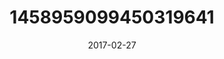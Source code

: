 ---
title: "1458959099450319641"
cover: "2017-02-27 07.38.19 1458959099450319641_46248401"
photo: "2017-02-27 07.38.19 1458959099450319641_46248401"
date: "2017-02-27"
type: "photo"
---